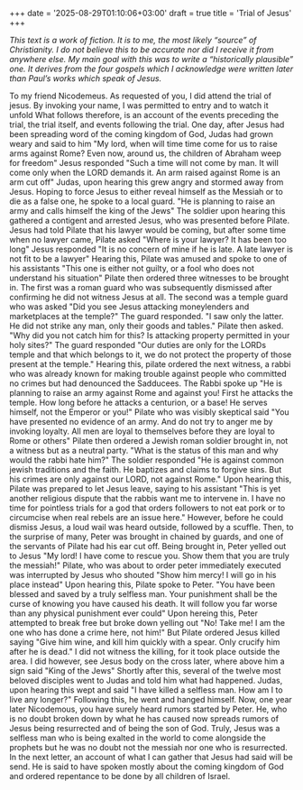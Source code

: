 +++
date = '2025-08-29T01:10:06+03:00'
draft = true
title = 'Trial of Jesus'
+++

*This text is a work of fiction. It is to me, the most likely “source” of Christianity. I do not believe this to be accurate nor did I receive it from anywhere else. My main goal with this was to write a “historically plausible” one. It derives from the four gospels which I acknowledge were written later than Paul’s works which speak of Jesus.* 


To my friend Nicodemeus.
As requested of you, I did attend the trial of jesus. By invoking your name, I was permitted to entry and to watch it unfold
What follows therefore, is an account of the events preceding the trial, the trial itself, and events following the trial. 
One day, after Jesus had been spreading word of the coming kingdom of God, Judas had grown weary and said to him
"My lord, when will time time come for us to raise arms against Rome? Even now, around us, the children of Abraham weep for freedom"
Jesus responded "Such a time will not come by man. It will come only when the LORD demands it. An arm raised against Rome is an arm cut off"
Judas, upon hearing this grew angry and stormed away from Jesus. Hoping to force Jesus to either reveal himself as the Messiah or to die as a false one, he spoke to a local guard.
"He is planning to raise an army and calls himself the king of the Jews"
The soldier upon hearing this gathered a contigent and arrested Jesus, who was presented before Pilate.
Jesus had told Pilate that his lawyer would be coming, but after some time when no lawyer came, Pilate asked
"Where is your lawyer? It has been too long"
Jesus responded "It is no concern of mine if he is late. A late lawyer is not fit to be a lawyer"
Hearing this, Pilate was amused and spoke to one of his assistants "This one is either not guilty, or a fool who does not understand his situation"
Pilate then ordered three witnesses to be brought in. The first was a roman guard who was subsequently dismissed after confirming he did not witness Jesus at all.
The second was a temple guard who was asked "Did you see Jesus attacking moneylenders and marketplaces at the temple?"
The guard responded. "I saw only the latter. He did not strike any man, only their goods and tables."
Pilate then asked. "Why did you not catch him for this? Is attacking property permitted in your holy sites?"
The guard responded "Our duties are only for the LORDs temple and that which belongs to it, we do not protect the property of those present at the temple."
Hearing this, pilate ordered the next witness, a rabbi who was already known for making trouble against people who committed no crimes but had denounced the Sadducees. 
The Rabbi spoke up "He is planning to raise an army against Rome and against you! First he attacks the temple. How long before he attacks a centurion, or a base! He serves himself, not the Emperor or you!"
Pilate who was visibly skeptical said "You have presented no evidence of an army. And do not try to anger me by invoking loyalty. All men are loyal to themselves before they are loyal to Rome or others"
Pilate then ordered a Jewish roman soldier brought in, not a witness but as a neutral party. "What is the status of this man and why would the rabbi hate him?"
The soldier responded "He is against common jewish traditions and the faith. He baptizes and claims to forgive sins. But his crimes are only against our LORD, not against Rome."
Upon hearing this, Pilate was prepared to let Jesus leave, saying to his assistant "This is yet another religious dispute that the rabbis want me to intervene in. I have no time for pointless trials for a god that orders followers to not eat pork or to circumcise when real rebels are an issue here."
However, before he could dismiss Jesus, a loud wail was heard outside, followed by a scuffle. 
Then, to the surprise of many, Peter was brought in chained by guards, and one of the servants of Pilate had his ear cut off. 
Being brought in, Peter yelled out to Jesus "My lord! I have come to rescue you. Show them that you are truly the messiah!"
Pilate, who was about to order peter immediately executed was interrupted by Jesus who shouted "Show him mercy! I will go in his place instead"
Upon hearing this, Pilate spoke to Peter. "You have been blessed and saved by a truly selfless man. Your punishment shall be the curse of knowing you have caused his death. It will follow you far worse than any physical punishment ever could"
Upon hereing this, Peter attempted to break free but broke down yelling out "No! Take me! I am the one who has done a crime here, not him!" 
But Pilate ordered Jesus killed saying "Give him wine, and kill him quickly with a spear. Only crucify him after he is dead."
I did not witness the killing, for it took place outside the area. I did however, see Jesus body on the cross later, where above him a sign said "King of the Jews"
Shortly after this, several of the twelve most beloved disciples went to Judas and told him what had happened. Judas, upon hearing this wept and said "I have killed a selfless man. How am I to live any longer?" Following this, he went and hanged himself.
Now, one year later Nicodemous, you have surely heard rumors started by Peter. He, who is no doubt broken down by what he has caused now spreads rumors of Jesus being resurrected and of being the son of God. 
Truly, Jesus was a selfless man who is being exalted in the world to come alongside the prophets but he was no doubt not the messiah nor one who is resurrected.
In the next letter, an account of what I can gather that Jesus had said will be send. He is said to have spoken mostly about the coming kingdom of God and ordered repentance to be done by all children of Israel. 
